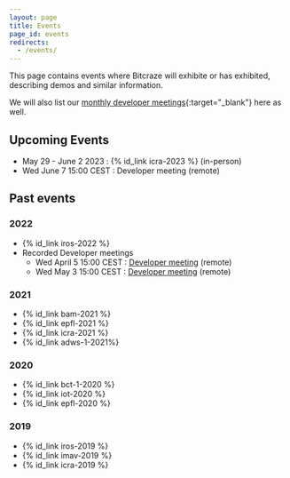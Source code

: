 ```yaml
---
layout: page
title: Events
page_id: events
redirects:
  - /events/
---
```


This page contains events where Bitcraze will exhibite or has exhibited, describing demos and similar information.

We will also list our [monthly developer meetings](https://github.com/bitcraze/discussions/discussions/categories/announcements?discussions_q=is%3Aopen+category%3AAnnouncements+label%3Adev-meetings){:target="_blank"} here as well.

## Upcoming Events

* May 29 - June 2 2023 : {% id_link icra-2023 %} (in-person)
* Wed June 7 15:00 CEST : Developer meeting (remote)

## Past events
### 2022
* {% id_link iros-2022 %}
* Recorded Developer meetings
  * Wed April 5 15:00 CEST : [Developer meeting](https://github.com/orgs/bitcraze/discussions/627) (remote)
  * Wed May 3  15:00 CEST : [Developer meeting](https://github.com/orgs/bitcraze/discussions/689) (remote)
### 2021
* {% id_link bam-2021 %}
* {% id_link epfl-2021 %}
* {% id_link icra-2021 %}
* {% id_link adws-1-2021%}

### 2020
* {% id_link bct-1-2020 %}
* {% id_link iot-2020 %}
* {% id_link epfl-2020 %}

### 2019
* {% id_link iros-2019 %}
* {% id_link imav-2019 %}
* {% id_link icra-2019 %}
